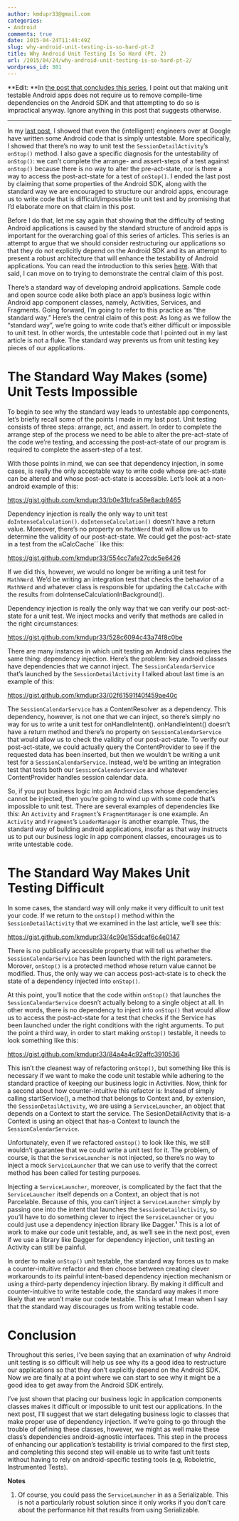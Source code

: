 ```yaml
---
author: kmdupr33@gmail.com
categories:
- Android
comments: true
date: 2015-04-24T11:44:49Z
slug: why-android-unit-testing-is-so-hard-pt-2
title: Why Android Unit Testing Is So Hard (Pt. 2)
url: /2015/04/24/why-android-unit-testing-is-so-hard-pt-2/
wordpress_id: 301
---
```


**Edit: **In [the post that concludes this series](http://philosophicalhacker.com/2015/05/22/what-ive-learned-from-trying-to-make-an-android-app-unit-testable/), I point out that making unit testable Android apps does not require us to remove compile-time dependencies on the Android SDK and that attempting to do so is impractical anyway. Ignore anything in this post that suggests otherwise.



* * *





In my [last post](http://philosophicalhacker.com/2015/04/17/why-android-unit-testing-is-so-hard-pt-1/), I showed that even the (intelligent) engineers over at Google have written some Android code that is simply untestable. More specifically, I showed that there’s no way to unit test the `SessionDetailActivity`’s `onStop()` method. I also gave a specific diagnosis for the untestability of `onStop()`: we can’t complete the arrange- and assert-steps of a test against `onStop()` because there is no way to alter the pre-act-state, nor is there a way to access the post-act-state for a test of `onStop()`. I ended the last post by claiming that some properties of the Android SDK, along with the standard way we are encouraged to structure our android apps, encourage us to write code that is difficult/impossible to unit test and by promising that I’d elaborate more on that claim in this post.

Before I do that, let me say again that showing that the difficulty of testing Android applications is caused by the standard structure of android apps is important for the overarching goal of this series of articles. This series is an attempt to argue that we should consider restructuring our applications so that they do not explicitly depend on the Android SDK and its an attempt to present a robust architecture that will enhance the testability of Android applications. You can read the introduction to this series [here](http://philosophicalhacker.com/2015/04/10/against-android-unit-tests/). With that said, I can move on to trying to demonstrate the central claim of this post.

There’s a standard way of developing android applications. Sample code and open source code alike both place an app’s business logic within Android app component classes, namely, Activities, Services, and Fragments. Going forward, I’m going to refer to this practice as “the standard way.” Here’s the central claim of this post: As long as we follow the “standard way”, we’re going to write code that’s either difficult or impossible to unit test. In other words, the untestable code that I pointed out in my last article is not a fluke. The standard way prevents us from unit testing key pieces of our applications.

<!--more-->


# The Standard Way Makes (some) Unit Tests Impossible


To begin to see why the standard way leads to untestable app components, let’s briefly recall some of the points I made in my last post. Unit testing consists of three steps: arrange, act, and assert. In order to complete the arrange step of the process we need to be able to alter the pre-act-state of the code we’re testing, and accessing the post-act-state of our program is required to complete the assert-step of a test.

With those points in mind, we can see that dependency injection, in some cases, is really the only acceptable way to write code whose pre-act-state can be altered and whose post-act-state is accessible. Let’s look at a non-android example of this:

https://gist.github.com/kmdupr33/b0e31bfca58e8acb9465

Dependency injection is really the only way to unit test `doIntenseCalculation()`. `doIntenseCalculation()` doesn’t have a return value. Moreover, there’s no property on `MathNerd` that will allow us to determine the validity of our post-act-state. We could get the post-act-state in a test from the `m`CalcCache`` like this:

https://gist.github.com/kmdupr33/554cc7afe27cdc5e6426

If we did this, however, we would no longer be writing a unit test for `MathNerd`. We’d be writing an integration test that checks the behavior of a `MathNerd` and whatever class is responsible for updating the `CalcCache` with the results from doIntenseCalculationInBackground().

Dependency injection is really the only way that we can verify our post-act-state for a unit test. We inject mocks and verify that methods are called in the right circumstances:

https://gist.github.com/kmdupr33/528c6094c43a74f8c0be

There are many instances in which unit testing an Android class requires the same thing: dependency injection. Here’s the problem: key android classes have dependencies that we cannot inject. The `SessionCalendarService` that’s launched by the `SessionDetailActivity` I talked about last time is an example of this:

https://gist.github.com/kmdupr33/02f61591f40f459ae40c

The `SessionCalendarService` has a ContentResolver as a dependency. This dependency, however, is not one that we can inject, so there’s simply no way for us to write a unit test for onHandleIntent(). onHandleIntent() doesn’t have a return method and there’s no property on `SessionCalendarService` that would allow us to check the validity of our post-act-state. To verify our post-act-state, we could actually query the ContentProvider to see if the requested data has been inserted, but then we wouldn’t be writing a unit test for a `SessionCalendarService`. Instead, we’d be writing an integration test that tests both our `SessionCalendarService` and whatever ContentProvider handles session calendar data.

So, if you put business logic into an Android class whose dependencies cannot be injected, then you’re going to wind up with some code that’s impossible to unit test. There are several examples of dependencies like this: An `Activity` and `Fragment`’s `FragmentManager` is one example. An `Activity` and `Fragment`’s `LoaderManager` is another example. Thus, the standard way of building android applications, insofar as that way instructs us to put our business logic in app component classes, encourages us to write untestable code.


# The Standard Way Makes Unit Testing Difficult


In some cases, the standard way will only make it very difficult to unit test your code. If we return to the `onStop()` method within the `SessionDetailActivity` that we examined in the last article, we’ll see this:

https://gist.github.com/kmdupr33/4c90e155dcaf6c4e0147

There is no publically accessible property that will tell us whether the `SessionCalendarService` has been launched with the right parameters. Morover, `onStop()` is a protected method whose return value cannot be modified. Thus, the only way we can access post-act-state is to check the state of a dependency injected into `onStop()`.

At this point, you’ll notice that the code within `onStop()` that launches the `SessionCalendarService` doesn’t actually belong to a single object at all. In other words, there is no dependency to inject into `onStop()` that would allow us to access the post-act-state for a test that checks if the Service has been launched under the right conditions with the right arguments. To put the point a third way, in order to start making `onStop()` testable, it needs to look something like this:

https://gist.github.com/kmdupr33/84a4a4c92affc3910536

This isn’t the cleanest way of refactoring `onStop()`, but something like this is necessary if we want to make the code unit testable while adhering to the standard practice of keeping our business logic in Activities. Now, think for a second about how counter-intuitive this refactor is: Instead of simply calling startService(), a method that belongs to Context and, by extension, the `SessionDetailActivity`, we are using a `ServiceLauncher`, an object that depends on a Context to start the service. The SesionDetailActivity that is-a Context is using an object that has-a Context to launch the `SessionCalendarService`.

Unfortunately, even if we refactored `onStop()` to look like this, we still wouldn’t guarantee that we could write a unit test for it. The problem, of course, is that the `ServiceLauncher` is not injected, so there’s no way to inject a mock `ServiceLauncher` that we can use to verify that the correct method has been called for testing purposes.

Injecting a `ServiceLauncher`, moreover, is complicated by the fact that the `ServiceLauncher` itself depends on a Context, an object that is not Parcelable. Because of this, you can’t inject a `ServiceLauncher` simply by passing one into the intent that launches the `SessionDetailActivity`, so you’ll have to do something clever to inject the `ServiceLauncher` or you could just use a dependency injection library like Dagger.¹ This is a lot of work to make our code unit testable, and, as we’ll see in the next post, even if we use a library like Dagger for dependency injection, unit testing an Activity can still be painful.

In order to make `onStop()` unit testable, the standard way forces us to make a counter-intuitive refactor and then choose between creating clever workarounds to its painful intent-based dependency injection mechanism or using a third-party dependency injection library. By making it difficult and counter-intuitive to write testable code, the standard way makes it more likely that we won’t make our code testable. This is what I mean when I say that the standard way discourages us from writing testable code.


# Conclusion


Throughout this series, I’ve been saying that an examination of why Android unit testing is so difficult will help us see why its a good idea to restructure our applications so that they don’t explicitly depend on the Android SDK. Now we are finally at a point where we can start to see why it might be a good idea to get away from the Android SDK entirely.

I’ve just shown that placing our business logic in application components classes makes it difficult or impossible to unit test our applications. In the next post, I’ll suggest that we start delegating business logic to classes that make proper use of dependency injection. If we’re going to go through the trouble of defining these classes, however, we might as well make these class’s dependencies android-agnostic interfaces. This step in the process of enhancing our application’s testability is trivial compared to the first step, and completing this second step will enable us to write fast unit tests without having to rely on android-specific testing tools (e.g, Roboletric, Instrumented Tests).

**Notes**

1. Of course, you could pass the `ServiceLauncher` in as a Serializable. This is not a particularly robust solution since it only works if you don’t care about the performance hit that results from using Serializable.
